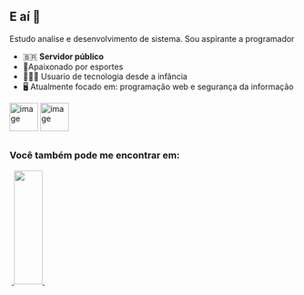 ## E aí 👋
Estudo analise e desenvolvimento de sistema. Sou aspirante a programador

- 🇧🇷 **Servidor público**
- 🏅Apaixonado por esportes 
- 👨🏾‍💻 Usuario de tecnologia desde a infância 
- 🖥️ Atualmente focado em: programação web e segurança da informação
<div display="inline">
 <img width="50" height="50" alt="image" src="https://github.com/user-attachments/assets/31e3affb-3ffc-4f8c-b3fa-fa088561ca72" />
 <img width="50" height="50" alt="image" src="https://github.com/user-attachments/assets/ccdf6aa5-5268-46d4-ae52-e038ba7eb960" />
</div>

##

### Você também pode me encontrar em:
&nbsp;<a href="https://www.linkedin.com/in/viniciusenna/">
  <img width="50" height="200" src="https://github.com/user-attachments/assets/f83f8d8b-4841-46ab-b780-ff895f61683c">
</a>&nbsp;

<!--
**ViniciuSena/ViniciuSena** is a ✨ _special_ ✨ repository because its `README.md` (this file) appears on your GitHub profile.

Here are some ideas to get you started:

- 🔭 I’m currently working on ...
- 🌱 I’m currently learning ...
- 👯 I’m looking to collaborate on ...
- 🤔 I’m looking for help with ...
- 💬 Ask me about ...
- 📫 How to reach me: ...
- 😄 Pronouns: ...
- ⚡ Fun fact: ...
-->
